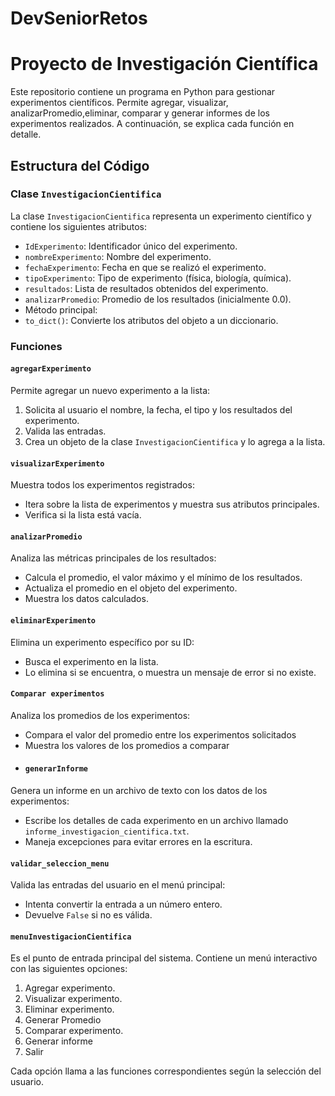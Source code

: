 # DevSeniorRetos
# Proyecto de Investigación Científica

Este repositorio contiene un programa en Python para gestionar experimentos científicos. Permite agregar, visualizar, analizarPromedio,eliminar, comparar y generar informes de los experimentos realizados. A continuación, se explica cada función en detalle.

## Estructura del Código

### Clase `InvestigacionCientifica`

La clase `InvestigacionCientifica` representa un experimento científico y contiene los siguientes atributos:

- `IdExperimento`: Identificador único del experimento.
- `nombreExperimento`: Nombre del experimento.
- `fechaExperimento`: Fecha en que se realizó el experimento.
- `tipoExperimento`: Tipo de experimento (física, biología, química).
- `resultados`: Lista de resultados obtenidos del experimento.
- `analizarPromedio`: Promedio de los resultados (inicialmente 0.0).
- Método principal:
- `to_dict()`: Convierte los atributos del objeto a un diccionario.

### Funciones

#### `agregarExperimento`

Permite agregar un nuevo experimento a la lista:
1. Solicita al usuario el nombre, la fecha, el tipo y los resultados del experimento.
2. Valida las entradas.
3. Crea un objeto de la clase `InvestigacionCientifica` y lo agrega a la lista.

#### `visualizarExperimento`

Muestra todos los experimentos registrados:
- Itera sobre la lista de experimentos y muestra sus atributos principales.
- Verifica si la lista está vacía.

#### `analizarPromedio`

Analiza las métricas principales de los resultados:
- Calcula el promedio, el valor máximo y el mínimo de los resultados.
- Actualiza el promedio en el objeto del experimento.
- Muestra los datos calculados.

#### `eliminarExperimento`

Elimina un experimento específico por su ID:
- Busca el experimento en la lista.
- Lo elimina si se encuentra, o muestra un mensaje de error si no existe.

#### `Comparar experimentos`

Analiza los promedios de los experimentos:
- Compara el valor del promedio entre los experimentos solicitados
- Muestra los valores de los promedios a comparar
- #### `generarInforme`

Genera un informe en un archivo de texto con los datos de los experimentos:
- Escribe los detalles de cada experimento en un archivo llamado `informe_investigacion_cientifica.txt`.
- Maneja excepciones para evitar errores en la escritura.

#### `validar_seleccion_menu`

Valida las entradas del usuario en el menú principal:
- Intenta convertir la entrada a un número entero.
- Devuelve `False` si no es válida.

#### `menuInvestigacionCientifica`

Es el punto de entrada principal del sistema. Contiene un menú interactivo con las siguientes opciones:

1. Agregar experimento.
2. Visualizar experimento.
3. Eliminar experimento.
4. Generar Promedio
5. Comparar experimento.
6. Generar informe 
7. Salir 

Cada opción llama a las funciones correspondientes según la selección del usuario.
